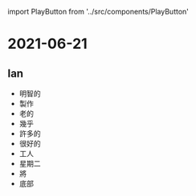import PlayButton from '../src/components/PlayButton'

# 2021-06-21

## Ian
- <PlayButton value="wise" /> 明智的
- <PlayButton value="make" /> 製作
- <PlayButton value="old" /> 老的
- <PlayButton value="almost" /> 幾乎
- <PlayButton value="much" /> 許多的
- <PlayButton value="fine" /> 很好的
- <PlayButton value="worker" /> 工人
- <PlayButton value="Tuesday" /> 星期二
- <PlayButton value="will" /> 將
- <PlayButton value="bottom" /> 底部
